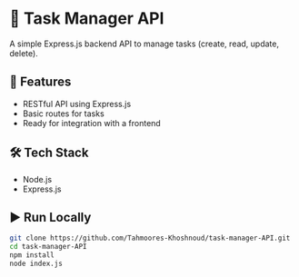 # 📝 Task Manager API  
A simple Express.js backend API to manage tasks (create, read, update, delete).  

## 🚀 Features  
- RESTful API using Express.js  
- Basic routes for tasks  
- Ready for integration with a frontend  

## 🛠 Tech Stack  
- Node.js  
- Express.js  

## ▶️ Run Locally  
```bash
git clone https://github.com/Tahmoores-Khoshnoud/task-manager-API.git
cd task-manager-API
npm install
node index.js
